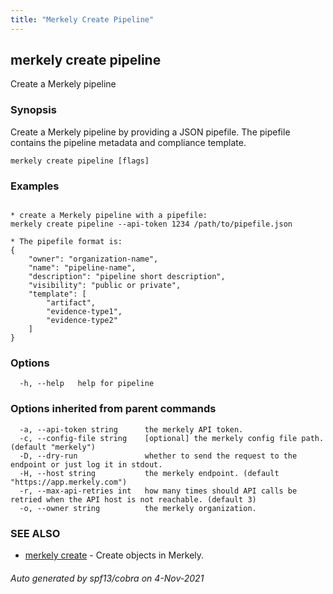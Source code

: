 ```yaml
---
title: "Merkely Create Pipeline"
---
```


## merkely create pipeline

Create a Merkely pipeline

### Synopsis


Create a Merkely pipeline by providing a JSON pipefile. 
The pipefile contains the pipeline metadata and compliance template.


```
merkely create pipeline [flags]
```

### Examples

```

* create a Merkely pipeline with a pipefile:
merkely create pipeline --api-token 1234 /path/to/pipefile.json

* The pipefile format is:
{
    "owner": "organization-name",
    "name": "pipeline-name",
    "description": "pipeline short description",
    "visibility": "public or private",
    "template": [
        "artifact",
        "evidence-type1",
		"evidence-type2"
    ]
}

```

### Options

```
  -h, --help   help for pipeline
```

### Options inherited from parent commands

```
  -a, --api-token string      the merkely API token.
  -c, --config-file string    [optional] the merkely config file path. (default "merkely")
  -D, --dry-run               whether to send the request to the endpoint or just log it in stdout.
  -H, --host string           the merkely endpoint. (default "https://app.merkely.com")
  -r, --max-api-retries int   how many times should API calls be retried when the API host is not reachable. (default 3)
  -o, --owner string          the merkely organization.
```

### SEE ALSO

* [merkely create](merkely_create.md)	 - Create objects in Merkely.

###### Auto generated by spf13/cobra on 4-Nov-2021
